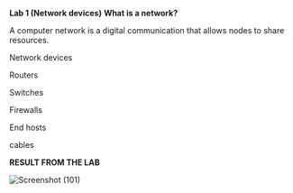 **Lab 1 (Network devices)**
**What is a network?**


A computer network is a digital communication that allows nodes to share resources.

Network devices

Routers

Switches

Firewalls

End hosts

cables

**RESULT FROM THE LAB**


![Screenshot (101)](https://github.com/user-attachments/assets/34c6253f-056e-49b5-9834-a019accf5ace)
